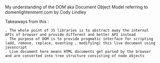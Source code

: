 My understanding of the DOM aka Document Object Model
referring to domenlightenment.com by Cody Lindley

Takeaways from this :

    . The whole point of JS libraries is to abstract away the internal APIs of browser and provide different and better API instead
    . The purpose of DOM is to provide progmatic interface for scripting (add, remove, replace, eventing , modifying) this live document using          javascript
    . Live document here means HTML documents get parsed by the browser and are converted into tree structure consisting of node objects